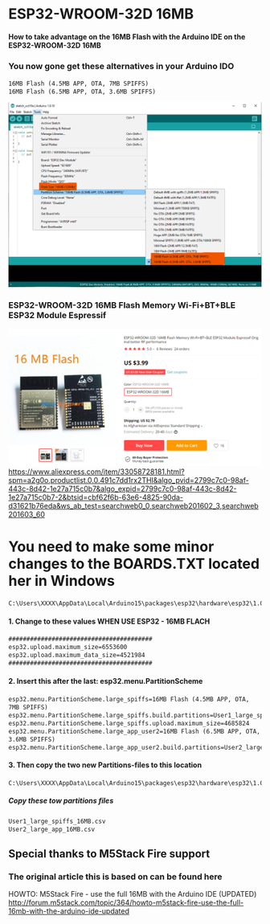 # ESP32-WROOM-32D 16MB
#### How to take advantage on the 16MB Flash with the Arduino IDE on the ESP32-WROOM-32D 16MB

### You now gone get these alternatives in your Arduino IDO

    16MB Flash (4.5MB APP, OTA, 7MB SPIFFS)
    16MB Flash (6.5MB APP, OTA, 3.6MB SPIFFS)


![alt text](https://github.com/Knottis/ESP32-WROOM-32D_16MB/blob/master/Arduino_IDE_16MB.png "Arduino IDE")



### ESP32-WROOM-32D 16MB Flash Memory Wi-Fi+BT+BLE ESP32 Module Espressif

![alt text](https://github.com/Knottis/ESP32-WROOM-32D_16MB/blob/master/ESP32-WROOM-32D-16MB.png "ESP32-WROOM-32D 16MB")
https://www.aliexpress.com/item/33058728181.html?spm=a2g0o.productlist.0.0.491c7dd1rx2THI&algo_pvid=2799c7c0-98af-443c-8d42-1e27a715c0b7&algo_expid=2799c7c0-98af-443c-8d42-1e27a715c0b7-2&btsid=cbf62f6b-63e6-4825-90da-d31621b76eda&ws_ab_test=searchweb0_0,searchweb201602_3,searchweb201603_60




# You need to make some minor changes to the BOARDS.TXT located her in Windows

    C:\Users\XXXX\AppData\Local\Arduino15\packages\esp32\hardware\esp32\1.0.4\boards.txt

#### 1. Change to these values WHEN USE ESP32 - 16MB FLACH

    ########################################
    esp32.upload.maximum_size=6553600
    esp32.upload.maximum_data_size=4521984
    ########################################


#### 2. Insert this after the last:   esp32.menu.PartitionScheme

    esp32.menu.PartitionScheme.large_spiffs=16MB Flash (4.5MB APP, OTA, 7MB SPIFFS)
    esp32.menu.PartitionScheme.large_spiffs.build.partitions=User1_large_spiffs_16MB
    esp32.menu.PartitionScheme.large_spiffs.upload.maximum_size=4685824
    esp32.menu.PartitionScheme.large_app_user2=16MB Flash (6.5MB APP, OTA, 3.6MB SPIFFS)
    esp32.menu.PartitionScheme.large_app_user2.build.partitions=User2_large_app_16MB


#### 3. Then copy the two new Partitions-files to this location

    C:\Users\XXXX\AppData\Local\Arduino15\packages\esp32\hardware\esp32\1.0.4\tools\partitions
   
#####  Copy these tow partitions files
 
    User1_large_spiffs_16MB.csv
    User2_large_app_16MB.csv


## Special thanks to M5Stack Fire support 
### The original article this is based on can be found here
HOWTO: M5Stack Fire - use the full 16MB with the Arduino IDE (UPDATED)
http://forum.m5stack.com/topic/364/howto-m5stack-fire-use-the-full-16mb-with-the-arduino-ide-updated
